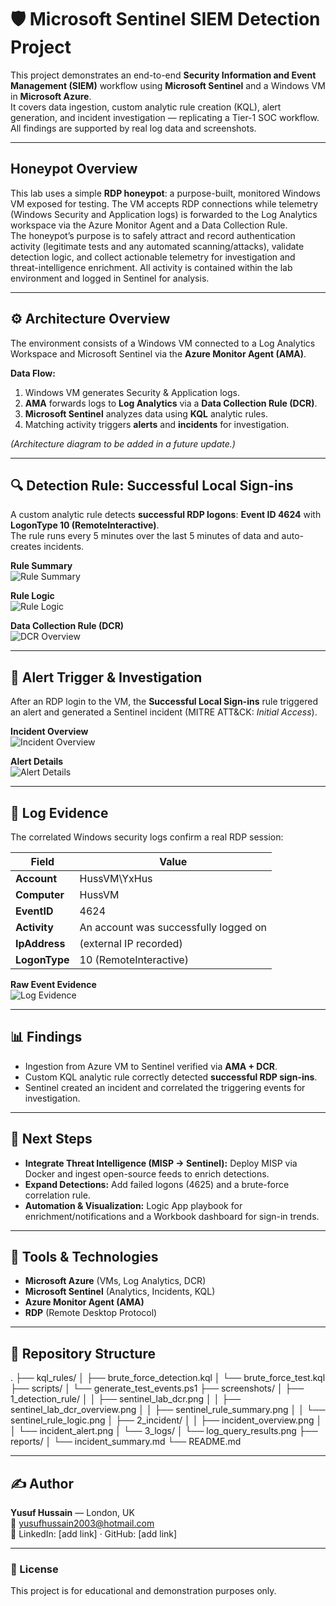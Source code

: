 # 🛡️ Microsoft Sentinel SIEM Detection Project

This project demonstrates an end-to-end **Security Information and Event Management (SIEM)** workflow using **Microsoft Sentinel** and a Windows VM in **Microsoft Azure**.  
It covers data ingestion, custom analytic rule creation (KQL), alert generation, and incident investigation — replicating a Tier-1 SOC workflow.  
All findings are supported by real log data and screenshots.

---

## Honeypot Overview

This lab uses a simple **RDP honeypot**: a purpose-built, monitored Windows VM exposed for testing. The VM accepts RDP connections while telemetry (Windows Security and Application logs) is forwarded to the Log Analytics workspace via the Azure Monitor Agent and a Data Collection Rule.  
The honeypot’s purpose is to safely attract and record authentication activity (legitimate tests and any automated scanning/attacks), validate detection logic, and collect actionable telemetry for investigation and threat-intelligence enrichment. All activity is contained within the lab environment and logged in Sentinel for analysis.

---

## ⚙️ Architecture Overview

The environment consists of a Windows VM connected to a Log Analytics Workspace and Microsoft Sentinel via the **Azure Monitor Agent (AMA)**.

**Data Flow:**
1. Windows VM generates Security & Application logs.
2. **AMA** forwards logs to **Log Analytics** via a **Data Collection Rule (DCR)**.
3. **Microsoft Sentinel** analyzes data using **KQL** analytic rules.
4. Matching activity triggers **alerts** and **incidents** for investigation.

*(Architecture diagram to be added in a future update.)*

---

## 🔍 Detection Rule: Successful Local Sign-ins

A custom analytic rule detects **successful RDP logons**: **Event ID 4624** with **LogonType 10 (RemoteInteractive)**.  
The rule runs every 5 minutes over the last 5 minutes of data and auto-creates incidents.

**Rule Summary**  
![Rule Summary](screenshots/1_detection_rule/sentinel_rule_summary.png)

**Rule Logic**  
![Rule Logic](screenshots/1_detection_rule/sentinel_rule_logic.png)

**Data Collection Rule (DCR)**  
![DCR Overview](screenshots/1_detection_rule/sentinel_lab_dcr_overview.png)

---

## 🚨 Alert Trigger & Investigation

After an RDP login to the VM, the **Successful Local Sign-ins** rule triggered an alert and generated a Sentinel incident (MITRE ATT&CK: *Initial Access*).

**Incident Overview**  
![Incident Overview](screenshots/2_incident/incident_overview.png)

**Alert Details**  
![Alert Details](screenshots/2_incident/incident_alert.png)

---

## 🧾 Log Evidence

The correlated Windows security logs confirm a real RDP session:

| Field | Value |
|-------|-------|
| **Account** | HussVM\YxHus |
| **Computer** | HussVM |
| **EventID** | 4624 |
| **Activity** | An account was successfully logged on |
| **IpAddress** | (external IP recorded) |
| **LogonType** | 10 (RemoteInteractive) |

**Raw Event Evidence**  
![Log Evidence](screenshots/3_logs/log_query_results.png)

---

## 📊 Findings

- Ingestion from Azure VM to Sentinel verified via **AMA + DCR**.  
- Custom KQL analytic rule correctly detected **successful RDP sign-ins**.  
- Sentinel created an incident and correlated the triggering events for investigation.  

---

## 🚀 Next Steps

- **Integrate Threat Intelligence (MISP → Sentinel):** Deploy MISP via Docker and ingest open-source feeds to enrich detections.  
- **Expand Detections:** Add failed logons (4625) and a brute-force correlation rule.  
- **Automation & Visualization:** Logic App playbook for enrichment/notifications and a Workbook dashboard for sign-in trends.

---

## 🧠 Tools & Technologies

- **Microsoft Azure** (VMs, Log Analytics, DCR)  
- **Microsoft Sentinel** (Analytics, Incidents, KQL)  
- **Azure Monitor Agent (AMA)**  
- **RDP** (Remote Desktop Protocol)

---

## 📁 Repository Structure

.
├── kql_rules/
│ ├── brute_force_detection.kql
│ └── brute_force_test.kql
├── scripts/
│ └── generate_test_events.ps1
├── screenshots/
│ ├── 1_detection_rule/
│ │ ├── sentinel_lab_dcr.png
│ │ ├── sentinel_lab_dcr_overview.png
│ │ ├── sentinel_rule_summary.png
│ │ └── sentinel_rule_logic.png
│ ├── 2_incident/
│ │ ├── incident_overview.png
│ │ └── incident_alert.png
│ └── 3_logs/
│ └── log_query_results.png
├── reports/
│ └── incident_summary.md
└── README.md



---

## ✍️ Author

**Yusuf Hussain** — London, UK  
📧 yusufhussain2003@hotmail.com  
🔗 LinkedIn: [add link] · GitHub: [add link]

---

### 🧾 License
This project is for educational and demonstration purposes only.
